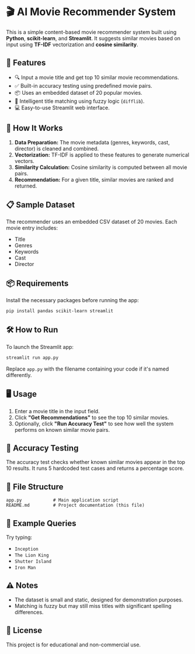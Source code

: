 

# 🎬 AI Movie Recommender System

This is a simple content-based movie recommender system built using **Python**, **scikit-learn**, and **Streamlit**. It suggests similar movies based on input using **TF-IDF** vectorization and **cosine similarity**.

## 🚀 Features

* 🔍 Input a movie title and get top 10 similar movie recommendations.
* ✅ Built-in accuracy testing using predefined movie pairs.
* 📦 Uses an embedded dataset of 20 popular movies.
* 🧠 Intelligent title matching using fuzzy logic (`difflib`).
* 💻 Easy-to-use Streamlit web interface.

## 🧠 How It Works

1. **Data Preparation:** The movie metadata (genres, keywords, cast, director) is cleaned and combined.
2. **Vectorization:** TF-IDF is applied to these features to generate numerical vectors.
3. **Similarity Calculation:** Cosine similarity is computed between all movie pairs.
4. **Recommendation:** For a given title, similar movies are ranked and returned.

## 📋 Sample Dataset

The recommender uses an embedded CSV dataset of 20 movies. Each movie entry includes:

* Title
* Genres
* Keywords
* Cast
* Director

## 📦 Requirements

Install the necessary packages before running the app:

```bash
pip install pandas scikit-learn streamlit
```

## 🛠️ How to Run

To launch the Streamlit app:

```bash
streamlit run app.py
```

Replace `app.py` with the filename containing your code if it's named differently.

## 🖥️ Usage

1. Enter a movie title in the input field.
2. Click **"Get Recommendations"** to see the top 10 similar movies.
3. Optionally, click **"Run Accuracy Test"** to see how well the system performs on known similar movie pairs.

## 🧪 Accuracy Testing

The accuracy test checks whether known similar movies appear in the top 10 results. It runs 5 hardcoded test cases and returns a percentage score.

## 📁 File Structure

```
app.py            # Main application script
README.md         # Project documentation (this file)
```

## 📝 Example Queries

Try typing:

* `Inception`
* `The Lion King`
* `Shutter Island`
* `Iron Man`

## ⚠️ Notes

* The dataset is small and static, designed for demonstration purposes.
* Matching is fuzzy but may still miss titles with significant spelling differences.

## 📖 License

This project is for educational and non-commercial use.

